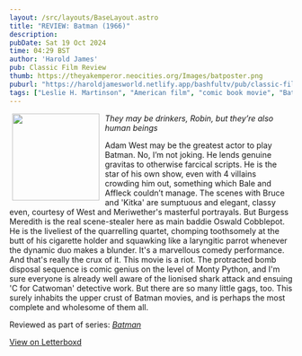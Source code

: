 ```yaml
---
layout: /src/layouts/BaseLayout.astro
title: "REVIEW: Batman (1966)"
description: 
pubDate: Sat 19 Oct 2024
time: 04:29 BST
author: 'Harold James'
pub: Classic Film Review
thumb: https://theyakemperor.neocities.org/Images/batposter.png
puburl: "https://haroldjamesworld.netlify.app/bashfultv/pub/classic-film-review"
tags: ["Leslie H. Martinson", "American film", "comic book movie", "Batman"]
---
```

<img src="https://theyakemperor.neocities.org/Images/batposter.png" style="width:155px;height:auto;float:left;padding-right:10px;padding-left:5px;">

<i>They may be drinkers, Robin, but they’re also human beings</i>

Adam West may be the greatest actor to play Batman. No, I’m not joking. He lends genuine gravitas to otherwise farcical scripts. He is the star of his own show, even with 4 villains crowding him out, something which Bale and Affleck couldn’t manage. The scenes with Bruce and 'Kitka' are sumptuous and elegant, classy even, courtesy of West and Meriwether's masterful portrayals. But Burgess Meredith is the real scene-stealer here as main baddie Oswald Cobblepot. He is the liveliest of the quarrelling quartet, chomping toothsomely at the butt of his cigarette holder and squawking like a laryngitic parrot whenever the dynamic duo makes a blunder. It's a marvellous comedy performance. And that's really the crux of it. This movie is a riot. The protracted bomb disposal sequence is comic genius on the level of Monty Python, and I'm sure everyone is already well aware of the lionised shark attack and ensuing 'C for Catwoman' detective work. But there are so many little gags, too. This surely inhabits the upper crust of Batman movies, and is perhaps the most complete and wholesome of them all.

Reviewed as part of series: <a href="/series/batman"><i>Batman</i></a>

<a href="https://letterboxd.com/for_you_bruce/film/batman-1966" target="_blank" rel="noopener noreferrer">View on Letterboxd</a>